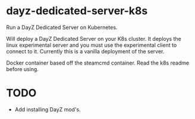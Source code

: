 # dayz-dedicated-server-k8s

Run a DayZ Dedicated Server on Kubernetes.

Will deploy a DayZ Dedicated Server on your K8s cluster.  It deploys the linux experimental server and you must use the experimental client to connect to it.  Currently this is a vanilla deployment of the server.

Docker container based off the steamcmd container.  Read the k8s readme before using.

# TODO
* Add installing DayZ mod's.
